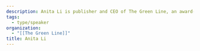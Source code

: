 ```yaml
---
description: Anita Li is publisher and CEO of The Green Line, an award-winning news outlet in Toronto that delivers community-driven solutions journalism. She also serves as Journalism Innovator-in-Residence at Toronto Metropolitan University.
tags:
  - type/speaker
organization:
  - "[[The Green Line]]"
title: Anita Li
---
```

